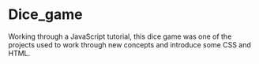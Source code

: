 # Dice_game

Working through a JavaScript tutorial, this dice game was one of the projects
used to work through new concepts and introduce some CSS and HTML.
